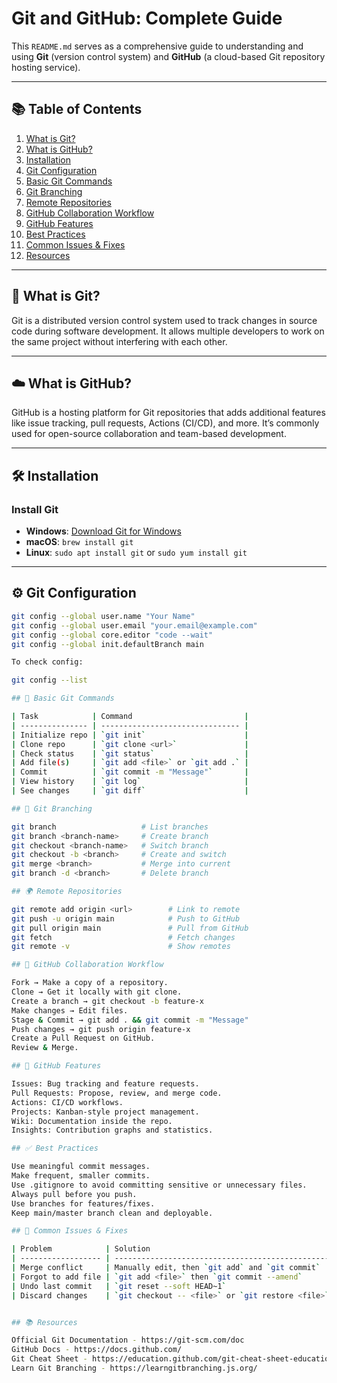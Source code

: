# Git and GitHub: Complete Guide

This `README.md` serves as a comprehensive guide to understanding and using **Git** (version control system) and **GitHub** (a cloud-based Git repository hosting service).

---

## 📚 Table of Contents

1. [What is Git?](#what-is-git)
2. [What is GitHub?](#what-is-github)
3. [Installation](#installation)
4. [Git Configuration](#git-configuration)
5. [Basic Git Commands](#basic-git-commands)
6. [Git Branching](#git-branching)
7. [Remote Repositories](#remote-repositories)
8. [GitHub Collaboration Workflow](#github-collaboration-workflow)
9. [GitHub Features](#github-features)
10. [Best Practices](#best-practices)
11. [Common Issues & Fixes](#common-issues--fixes)
12. [Resources](#resources)

---

## 🔧 What is Git?

Git is a distributed version control system used to track changes in source code during software development. It allows multiple developers to work on the same project without interfering with each other.

---

## ☁️ What is GitHub?

GitHub is a hosting platform for Git repositories that adds additional features like issue tracking, pull requests, Actions (CI/CD), and more. It’s commonly used for open-source collaboration and team-based development.

---

## 🛠️ Installation

### Install Git

- **Windows**: [Download Git for Windows](https://git-scm.com/download/win)
- **macOS**: `brew install git`
- **Linux**: `sudo apt install git` or `sudo yum install git`

---

## ⚙️ Git Configuration

```bash
git config --global user.name "Your Name"
git config --global user.email "your.email@example.com"
git config --global core.editor "code --wait"
git config --global init.defaultBranch main

To check config:

git config --list

## 🧪 Basic Git Commands

| Task            | Command                         |
| --------------- | ------------------------------- |
| Initialize repo | `git init`                      |
| Clone repo      | `git clone <url>`               |
| Check status    | `git status`                    |
| Add file(s)     | `git add <file>` or `git add .` |
| Commit          | `git commit -m "Message"`       |
| View history    | `git log`                       |
| See changes     | `git diff`                      |

## 🌿 Git Branching

git branch                   # List branches
git branch <branch-name>     # Create branch
git checkout <branch-name>   # Switch branch
git checkout -b <branch>     # Create and switch
git merge <branch>           # Merge into current
git branch -d <branch>       # Delete branch

## 🌍 Remote Repositories

git remote add origin <url>        # Link to remote
git push -u origin main            # Push to GitHub
git pull origin main               # Pull from GitHub
git fetch                          # Fetch changes
git remote -v                      # Show remotes

## 🤝 GitHub Collaboration Workflow

Fork → Make a copy of a repository.
Clone → Get it locally with git clone.
Create a branch → git checkout -b feature-x
Make changes → Edit files.
Stage & Commit → git add . && git commit -m "Message"
Push changes → git push origin feature-x
Create a Pull Request on GitHub.
Review & Merge.

## 🌟 GitHub Features

Issues: Bug tracking and feature requests.
Pull Requests: Propose, review, and merge code.
Actions: CI/CD workflows.
Projects: Kanban-style project management.
Wiki: Documentation inside the repo.
Insights: Contribution graphs and statistics.

## ✅ Best Practices

Use meaningful commit messages.
Make frequent, smaller commits.
Use .gitignore to avoid committing sensitive or unnecessary files.
Always pull before you push.
Use branches for features/fixes.
Keep main/master branch clean and deployable.

## 🧯 Common Issues & Fixes

| Problem            | Solution                                         |
| ------------------ | ------------------------------------------------ |
| Merge conflict     | Manually edit, then `git add` and `git commit`   |
| Forgot to add file | `git add <file>` then `git commit --amend`       |
| Undo last commit   | `git reset --soft HEAD~1`                        |
| Discard changes    | `git checkout -- <file>` or `git restore <file>` |


## 📚 Resources

Official Git Documentation - https://git-scm.com/doc
GitHub Docs - https://docs.github.com/
Git Cheat Sheet - https://education.github.com/git-cheat-sheet-education.pdf
Learn Git Branching - https://learngitbranching.js.org/
